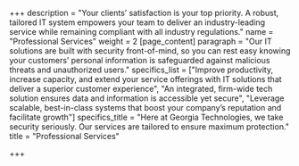 +++
description = "Your clients’ satisfaction is your top priority. A robust, tailored IT system empowers your team to deliver an industry-leading service while remaining compliant with all industry regulations."
name = "Professional Services"
weight = 2
[page_content]
paragraph = "Our IT solutions are built with security front-of-mind, so you can rest easy knowing your customers’ personal information is safeguarded against malicious threats and unauthorized users."
specifics_list = ["Improve productivity, increase capacity, and extend your service offerings with IT solutions that deliver a superior customer experience", "An integrated, firm-wide tech solution ensures data and information is accessible yet secure", "Leverage scalable, best-in-class systems that boost your company’s reputation and facilitate growth"]
specifics_title = "Here at Georgia Technologies, we take security seriously. Our services are tailored to ensure maximum protection."
title = "Professional Services"

+++
